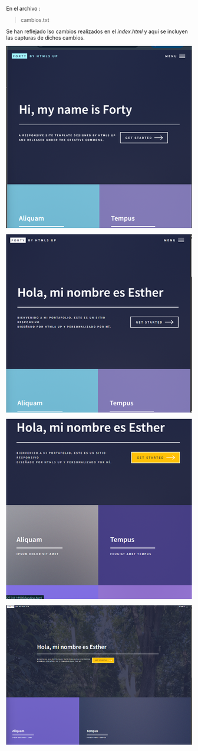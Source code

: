 En el archivo :

>cambios.txt 

Se han reflejado lso cambios realizados en el *index.html* y aquí se incluyen las capturas de dichos cambios.

![alt text](image-3.png)

![alt text](image-4.png)

![alt text](image-2.png)

![alt text](image.png)







